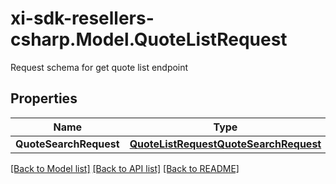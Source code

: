 # xi-sdk-resellers-csharp.Model.QuoteListRequest
Request schema for get quote list endpoint

## Properties

Name | Type | Description | Notes
------------ | ------------- | ------------- | -------------
**QuoteSearchRequest** | [**QuoteListRequestQuoteSearchRequest**](QuoteListRequestQuoteSearchRequest.md) |  | [optional] 

[[Back to Model list]](../README.md#documentation-for-models) [[Back to API list]](../README.md#documentation-for-api-endpoints) [[Back to README]](../README.md)

